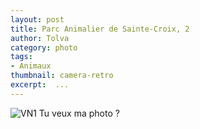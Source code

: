 ```yaml
---
layout: post
title: Parc Animalier de Sainte-Croix, 2
author: Tolva
category: photo
tags:
- Animaux
thumbnail: camera-retro
excerpt:  ...
---
```

![VN1](https://c1.staticflickr.com/5/4182/34490077026_e440b53c64.jpg)
Tu veux ma photo ?
